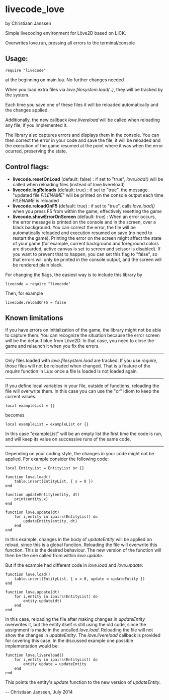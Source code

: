 livecode_love
=============
by Christiaan Janssen


Simple livecoding environment for Löve2D based on LICK.

Overwrites love.run, pressing all errors to the terminal/console


Usage:
------

	require "livecode" 

at the beginning on main.lua.  No further changes needed


When you load extra files via _love.filesystem.load(..)_, they will be tracked by the system.

Each time you save one of these files it will be reloaded automatically and the changes applied.

Additionally, the new callback _love.livereload_ will be called when reloading any file, if you implemented it. 

The library also captures errors and displays them in the console.  You can then correct the error in your code and save the file, it will be reloaded and the execution of the game resumed at the point where it was when the error ocurred, preserving the state.



Control flags:
--------------
 - **livecode.resetOnLoad** (default: false) :  if set to "true", _love.load()_ will be called when reloading files (instead of love.livereload)
 - **livecode.logReloads**  (default: true) :  if set to "true", the message "updated file _FILENAME_" will be printed on the console output each time _FILENAME_ is reloaded
 - **livecode.reloadOnF5**  (default: true) :  if set to "true", calls _love.load()_ when you press F5 from within the game, effectively resetting the game 
 - **livecode.showErrorOnScreen** (default: true) :  When an error occurs, the error message is printed on the console and in the screen, over a black background.  You can correct the error, the file will be automatically reloaded and execution resumed on save (no need to restart the game).  Printing the error on the screen might affect the state of your game (for example, current background and foreground colors are discarded, active canvas is set to screen and scissor is disabled). If you want to prevent that to happen, you can set this flag to "false", so that errors will only be printed in the console output, and the screen will be rendered plain black.

For changing the flags, the easiest way is to include this library by

	livecode = require "livecode"

Then, for example

	livecode.reloadOnF5 = false


Known limitations
-----------------

If you have errors on initialization of the game, the library might not be able to capture them.  You can recognize the situation because the error screen will be the default blue from Löve2D.  In that case, you need to close the game and relaunch it when you fix the errors.

---
Only files loaded with _love.filesystem.load_ are tracked.  If you use _require_, those files will not be reloaded when changed.  That is a feature of the _require_ function in Lua: once a file is loaded is not loaded again.

---
If you define local variables in your file, outside of functions, reloading the file will overwrite them.  In this case you can use the "or" idiom to keep the current values.

	local exampleList = {}

becomes

	local exampleList = exampleList or {}

In this case "exampleList" will be an empty list the first time the code is run, and will keep its value on successive runs of the same code.

---
Depending on your coding style, the changes in your code might not be applied.  For example consider the following code:

	local EntityList = EntityList or {}

	function love.load()
		table.insert(EntityList, { x = 0 })
	end

	function updateEntity(entity, dt)
		print(entity.x)
	end

	function love.update(dt)
		for i,entity in ipairs(EntityList) do
			updateEntity(entity, dt)
		end
	end

In this example, changes in the body of _updateEntity_ will be applied on reload, since this is a global function.  Reloading the file will overwrite this function.  This is the desired behaviour.  The new version of the function will then be the one called from within _love.update_.

But if the example had different code in _love.load_ and _love.update_:

	function love.load()
		table.insert(EntityList, { x = 0, update = updateEntity })
	end

	function love.update(dt)
		for i,entity in ipairs(EntityList) do
			entity:update(dt)
		end
	end

In this case, reloading the file after making changes in _updateEntity_ overwrites it, but the entity itself is still using the old code, since the assignment is made in the uncalled _love.load_.  Reloading the file will not show the changes in _updateEntity_.
The _love.livereload_ callback is provided for covering this case. In the discussed example one possible implementation would be:

	function love.livereload()
		for i,entity in ipairs(EntityList) do
			entity.update = updateEntity
		end
	end

This points the entity's _update_ function to the new version of _updateEntity_.

-- Christiaan Janssen, July 2014
